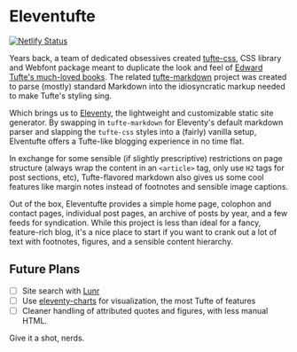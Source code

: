 # Eleventufte

[![Netlify Status](https://api.netlify.com/api/v1/badges/3ff3300b-a127-49a9-bdfd-1833a76e4ea9/deploy-status)](https://eleventufte.netlify.app)

Years back, a team of dedicated obsessives created [tufte-css](https://github.com/edwardtufte/tufte-css), CSS library and Webfont package meant to duplicate the look and feel of [Edward Tufte's much-loved books](https://www.edwardtufte.com/tufte/). The related [tufte-markdown](https://github.com/luhmann/tufte-markdown) project was created to parse (mostly) standard Markdown into the idiosyncratic markup needed to make Tufte's styling sing.

Which brings us to [Eleventy](https://11ty.dev), the lightweight and customizable static site generator. By swapping in `tufte-markdown` for Eleventy's default markdown parser and slapping the `tufte-css` styles into a (fairly) vanilla setup, Elventufte offers a Tufte-like blogging experience in no time flat.

In exchange for some sensible (if slightly prescriptive) restrictions on page structure (always wrap the content in an `<article>` tag, only use `H2` tags for post sections, etc), Tufte-flavored markdown also gives us some cool features like margin notes instead of footnotes and sensible image captions.

Out of the box, Eleventufte provides a simple home page, colophon and contact pages, individual post pages, an archive of posts by year, and a few feeds for syndication. While this project is less than ideal for a fancy, feature-rich blog, it's a nice place to start if you want to crank out a lot of text with footnotes, figures, and a sensible content hierarchy.

## Future Plans

- [ ] Site search with [Lunr](https://lunrjs.com)
- [ ] Use [eleventy-charts](https://github.com/idris-maps/eleventy-charts#readme) for visualization, the most Tufte of features
- [ ] Cleaner handling of attributed quotes and figures, with less manual HTML.

Give it a shot, nerds.
